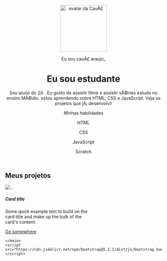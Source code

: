 <!DOCTYPE html>
<html lang="pt-br">

<head>
    <meta charset="UTF-8">
    <meta name="viewport" content="width=device-width, initial-scale=1.0">
    <link href="https://cdn.jsdelivr.net/npm/bootstrap@5.3.2/dist/css/bootstrap.min.css" rel="stylesheet">
    <link rel="stylesheet" href="style.css">
    <title>Meu portfÃ³lio</title>
</head>

<body>
    <header class="container text-center">
        <img https://img.pikbest.com/png-images/qiantu/cartoon-hand-drawn-cute-vector-glasses-boy-avatar_2710039.png!sw800" alt="avatar da CauÃ£" class="rounded-circle" width="150" height="150" srcset="">
        <p class="lead">Eu sou cauÃ£ araujo_</p>
        <h1>Eu sou estudante</h1>
        <p>Sou aluno do 2A . Eu gosto de assistir filme e assistir sÃ©ries 
            estudo no ensino MÃ©dio. estou aprendendo sobre HTML, CSS e JavaScript. Veja os projetos
            que jÃ¡ desenvolvi!</p>
        <p>Minhas habilidades</p>
        <div>
            <p class="badge bg-secondary">HTML</p>
            <p class="badge bg-secondary">CSS</p>
            <p class="badge bg-secondary">JavaScript</p>
            <p class="badge bg-secondary">Scratch</p>
        </div>
    </header>
    <main class="container">
        <h2>Meus projetos</h2>
        <div class="row">
            <div class="col-md-4">
                <div class="card" style="width: 18rem;">
                    <img src="..." class="card-img-top" alt="...">
                    <div class="card-body">
                      <h5 class="card-title">Card title</h5>
                      <p class="card-text">Some quick example text to build on the card title and make up the bulk of the card's content.</p>
                      <a href="#" class="btn btn-primary">Go somewhere</a>
                    </div>
                  </div>
            </div>
        </div>

    </main>
    <script src="https://cdn.jsdelivr.net/npm/bootstrap@5.3.2/dist/js/bootstrap.bundle.min.js"></script>
</body>

</html>
